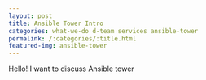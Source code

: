 ```yaml
---
layout: post
title: Ansible Tower Intro
categories: what-we-do d-team services ansible-tower
permalink: /:categories/:title.html
featured-img: ansible-tower
---
```

Hello! I want to discuss Ansible tower

